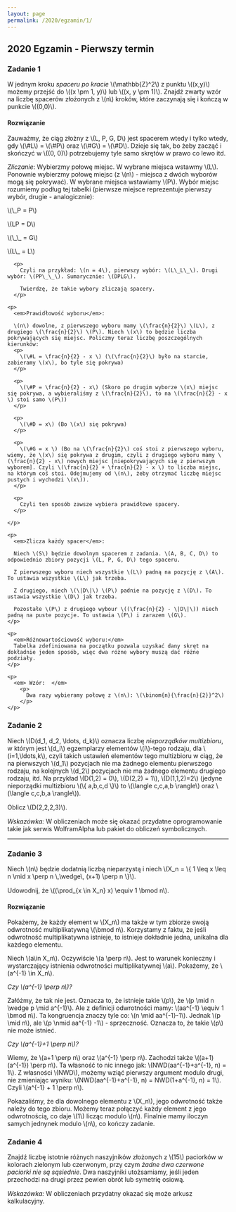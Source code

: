 ```yaml
---
layout: page
permalink: /2020/egzamin/1/
---
```


## 2020 Egzamin - Pierwszy termin

### Zadanie 1

<div>
W jednym kroku <em>spaceru po kracie</em> \(\mathbb{Z}^2\) z punktu \((x,y)\)
możemy przejść do \((x \pm 1, y)\) lub \((x, y \pm 1)\). Znajdź zwarty wzór na
liczbę spacerów złożonych z \(n\) kroków, które zaczynają się i kończą w punkcie
\((0,0)\).
</div>

<div data-collapse>
  <h4 class="collapsible">Rozwiązanie</h4>
  <div class="solution">
    <p>
      <p>
        Zauważmy, że ciąg złożny z \(L, P, G, D\) jest spacerem wtedy i tylko wtedy, gdy \(\#L\) = \(\#P\) oraz \(\#G\) = \(\#D\). Dzieje się tak, bo żeby zacząć i skończyć w \((0, 0)\) potrzebujemy tyle samo skrętów w prawo co lewo itd. 
      </p>
      <p>
        <em>Zliczanie</em>: 
        Wybierzmy połowę miejsc. W wybrane miejsca wstawmy \(L\). Ponownie wybierzmy połowę miejsc (z \(n\) - miejsca z dwóch wyborów mogą się pokrywać). W wybrane miejsca wstawiamy \(P\). Wybór miejsc rozumiemy podług tej tabelki (pierwsze miejsce reprezentuje pierwszy wybór, drugie - analogicznie):
        </p>
        <p>
          \(\_P = P\)
        </p>
        <p>
          \(LP = D\)
        </p>
          \(\_\_ = G\)
        <p>
          \(L\_ = L\)
        </p>

      <p>
        Czyli na przykład: \(n = 4\), pierwszy wybór: \(L\_L\_\). Drugi wybór: \(PP\_\_\). Sumarycznie: \(DPLG\).

        Twierdzę, że takie wybory zliczają spacery.
      </p>

    <p>
      <em>Prawidłowość wyboru</em>:

      \(n\) dowolne, z pierwszego wyboru mamy \(\frac{n}{2}\) \(L\), z drugiego \(\frac{n}{2}\) \(P\). Niech \(x\) to będzie liczba pokrywających się miejsc. Policzmy teraz liczbę poszczególnych kierunków:
      <p>
        \(\#L = \frac{n}{2} - x \) (\(\frac{n}{2}\) było na starcie, zabieramy \(x\), bo tyle się pokrywa)
      </p>

      <p>
        \(\#P = \frac{n}{2} - x\) (Skoro po drugim wyborze \(x\) miejsc się pokrywa, a wybieraliśmy z \(\frac{n}{2}\), to na \(\frac{n}{2} - x \) stoi samo \(P\))
      </p>

      <p>
        \(\#D = x\) (Bo \(x\) się pokrywa)
      </p>

      <p>
        \(\#G = x \) (Bo na \(\frac{n}{2}\) coś stoi z pierwszego wyboru, wiemy, że \(x\) się pokrywa z drugim, czyli z drugiego wyboru mamy \(\frac{n}{2} - x\) nowych miejsc [niepokrywających się z pierwszym wyborem]. Czyli \(\frac{n}{2} + \frac{n}{2} - x \) to liczba miejsc, na którym coś stoi. Odejmujemy od \(n\), żeby otrzymać liczbę miejsc pustych i wychodzi \(x\)).
      </p>

      <p>
        Czyli ten sposób zawsze wybiera prawidłowe spacery.
      </p>

    </p>

    <p>
      <em>Zlicza każdy spacer</em>:

      Niech \(S\) będzie dowolnym spacerem z zadania. \(A, B, C, D\) to odpowiednio zbiory pozycji \(L, P, G, D\) tego spaceru.

      Z pierwszego wyboru niech wszystkie \(L\) padną na pozycję z \(A\). To ustawia wszystkie \(L\) jak trzeba.

      Z drugiego, niech \(\|D\|\) \(P\) padnie na pozycję z \(D\). To ustawia wszystkie \(D\) jak trzeba. 

      Pozostałe \(P\) z drugiego wybour \((\frac{n}{2} - \|D\|\)) niech padną na puste pozycje. To ustawia \(P\) i zarazem \(G\).
    </p>

    <p>
      <em>Różnowartościowość wyboru:</em>
      Tabelka zdefiniowana na początku pozwala uzyskać dany skręt na dokładnie jeden sposób, więc dwa różne wybory muszą dać różne podziały.
    </p> 

    <p>
      <em> Wzór:  </em>
        <p>
          Dwa razy wybieramy połowę z \(n\): \(\binom{n}{\frac{n}{2}}^2\)
        </p>
    </p>
  </p>
  </div>
</div>

### Zadanie 2

<div>
<p style="margin-bottom: 15px">
Niech \(D(d_1, d_2, \ldots, d_k)\) oznacza liczbę <em>nieporządków
multizbioru</em>, w którym jest \(d_i\) egzemplarzy elementów \(i\)-tego
rodzaju, dla \(i=1,\ldots,k\), czyli takich ustawień elementów tego multizbioru
w ciąg, że na pierwszych \(d_1\) pozycjach nie ma żadnego elementu pierwszego
rodzaju, na kolejnych \(d_2\) pozycjach nie ma żadnego elementu drugiego
rodzaju, itd. Na przykład \(D(1,2) = 0\), \(D(2,2) = 1\), \(D(1,1,2)=2\) (jedyne
nieporządki multizbioru \(\{ a,b,c,d \}\) to \(\langle c,c,a,b \rangle\) oraz
\(\langle c,c,b,a \rangle\)).
</p>

<p style="margin-bottom: 15px">
Oblicz \(D(2,2,2,3)\).
</p>

<p>
<em>Wskazówka: </em> W obliczeniach może się okazać przydatne oprogramowanie
takie jak serwis WolframAlpha lub pakiet do obliczeń symbolicznych.
</p>

</div>

---

### Zadanie 3

<div>
<p style="margin-bottom: 15px">
Niech \(n\) będzie dodatnią liczbą nieparzystą i niech
\(X_n = \{ 1 \leq x \leq n \mid x \perp n \,\wedge\, (x+1) \perp n \}\).
</p>
<p style="margin-bottom: 15px">
Udowodnij, że \((\prod_{x \in X_n} x) \equiv 1 \bmod n\).
</p>
</div>

<div data-collapse>
  <h4 class="collapsible">Rozwiązanie</h4>
  <div class="solution">
    <p>
      Pokażemy, że każdy element w \(X_n\) ma także w tym zbiorze swoją odwrotność multiplikatywną \(\bmod n\). Korzystamy z faktu, że jeśli odwrotność multiplikatywna istnieje, to istnieje dokładnie jedna, unikalna dla każdego elementu.
    </p>
    <p>
      Niech \(a\in X_n\). Oczywiście \(a \perp n\). Jest to warunek konieczny i wystarczający istnienia odwrotności multiplikatywnej \(a\). Pokażemy, że \(a^{-1} \in X_n\).
    </p>
    <p>
      <p>
        <em> Czy  \(a^{-1} \perp n\)? </em>
      </p>
      Załóżmy, że tak nie jest. Oznacza to, że istnieje takie \(p\), że \(p \mid n \wedge p \mid a^{-1}\).
      Ale z definicji odwrotności mamy: \(aa^{-1} \equiv 1 \bmod n\). Ta kongruencja znaczy tyle co: \(n \mid aa^{-1}-1\).
      Jednak \(p \mid n\), ale \(p \nmid aa^{-1} -1\) - sprzeczność. Oznacza to, że takie \(p\) nie może istnieć.
    </p>
    <p>
      <em> Czy  \(a^{-1}+1 \perp n\)? </em>
    </p>
    <p>
      Wiemy, że \(a+1 \perp n\) oraz \(a^{-1} \perp n\). Zachodzi także \((a+1)(a^{-1}) \perp n\). Ta własność to nic innego jak: \(NWD(aa^{-1}+a^{-1}, n) = 1\). Z własności \(NWD\), możemy wziąć pierwszy argument modulo drugi, nie zmieniając wyniku: \(NWD(aa^{-1}+a^{-1}, n) = NWD(1+a^{-1}, n) = 1\). Czyli \(a^{-1} + 1 \perp n\).
    </p>
    <p>
      Pokazaliśmy, że dla dowolnego elementu z \(X_n\), jego odwrotność także należy do tego zbioru. Możemy teraz połączyć każdy element z jego odwrotnością, co daje \(1\) licząc modulo \(n\). Finalnie mamy iloczyn samych jednynek modulo \(n\), co kończy zadanie.
    </p>
  </div>
</div>

### Zadanie 4


<div>
<p style="margin-bottom: 15px">
Znajdź liczbę istotnie różnych naszyjników złożonych z \(15\) paciorków w
kolorach zielonym lub czerwonym, przy czym <em>żadne dwa czerwone paciorki nie
są sąsiednie</em>. Dwa naszyjniki utożsamiamy, jeśli jeden przechodzi na drugi
przez pewien obrót lub symetrię osiową.
</p>
<p style="margin-bottom: 15px">
<em>Wskazówka:</em> W obliczeniach przydatny okazać się może arkusz
kalkulacyjny.
</p>
</div>
